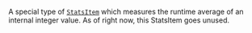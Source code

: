 A special type of [`StatsItem`](https://create.roblox.com/docs/reference/engine/classes/StatsItem) which measures the runtime average of an
internal integer value. As of right now, this StatsItem goes unused.